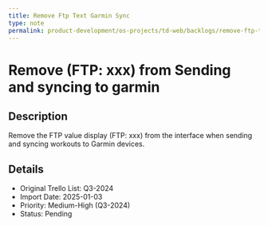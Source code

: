 ```yaml
---
title: Remove Ftp Text Garmin Sync
type: note
permalink: product-development/os-projects/td-web/backlogs/remove-ftp-text-garmin-sync
---
```


# Remove (FTP: xxx) from Sending and syncing to garmin

## Description
Remove the FTP value display (FTP: xxx) from the interface when sending and syncing workouts to Garmin devices.

## Details
- Original Trello List: Q3-2024
- Import Date: 2025-01-03
- Priority: Medium-High (Q3-2024)
- Status: Pending